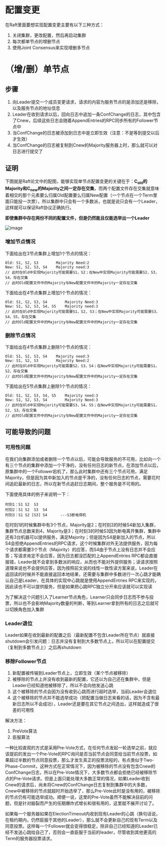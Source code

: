 # 配置变更
在Raft里面要想实现配置变更主要有以下三种方式：
1. 关闭集群，更改配置，然后再启动集群
2. 每次都单节点的增删节点
3. 使用Joint Consensus来实现增删多节点

# （增/删）单节点
## 步骤
1. 向Leader提交一个成员变更请求，请求的内容为服务节点的是添加还是移除，以及服务节点的地址信息
2. Leader在收到请求以后，回向日志中追加一条ConfChange的日志，其中包含了Cnew，后续这些日志会随着AppendEntries的RPC同步所有的Follower节点中
3. 当ConfChange的日志被添加到日志中是立即生效（注意：不是等到提交以后才生效）
4. 当ConfChange的日志被复制到Cnew的Majority服务器上时，那么就可以对日志进行提交了

## 证明
下图就是Raft论文中的配图，能够实现单节点配置变更的关键在于：**C<sub>old</sub>的Majority和C<sub>new</sub>的Majority之间一定存在交集**，而两个配置文件存在交集就意味着相交的那个元素要么归属Old配置要么归属New配置（一个节点在一个Term里面只能投一次票），所以集群中只会有一个多数派，也就是说只会有一个Leader，这样就可以保证Raft协议正确执行。

**即使集群中存在两份不同的配置文件，但是仍然能且仅能选举出一个Leader**

![image](https://user-images.githubusercontent.com/56379080/184103573-d5a36e03-55c6-4366-adfa-9032739fda05.png)

### 增加节点情况
下面给出在3节点集群上增加1个节点的情况：
```
Old: S1, S2, S3        Majority Need:2
New: S1, S2, S3, S4    Majority need:3
// 此时在Old中实现Majority可能需要S1，S2；在New中实现Majority可能需要S2，S3，S4，存在交集
// 此时Old配置文件中的Majority与New配置文件中的Majority一定存在交集
```

下面给出在4节点集群上增加1个节点的情况：
```
Old: S1, S2, S3, S4        Majority Need:3
New: S1, S2, S3, S4, S5    Majority need:3
// 此时在Old中实现Majority可能需要S1，S2, S3；在New中实现Majority可能需要S3，S4，S5，存在交集
// 此时Old配置文件中的Majority与New配置文件中的Majority一定存在交集
```

### 删除节点情况
下面给出在4节点集群上删除1个节点的情况：
```
Old: S1, S2, S3, S4    Majority need:3
New: S1, S2, S3        Majority Need:2
// 此时在Old中实现Majority可能需要S2，S3，S4；在New中实现Majority可能需要S1，S2，存在交集
// 此时Old配置文件中的Majority与New配置文件中的Majority一定存在交集
```

下面给出在5节点集群上删除1个节点的情况：
```
Old: S1, S2, S3, S4, S5    Majority need:3
New: S1, S2, S3, S4        Majority Need:3
// 此时在Old中实现Majority可能需要S3，S4，S5；在New中实现Majority可能需要S1，S2, S3，存在交集
// 此时Old配置文件中的Majority与New配置文件中的Majority一定存在交集
```

## 可能导致的问题
### 可用性问题
在我们向集群添加或者删除一个节点以后，可能会导致服务的不可用，比如向一个有三个节点的集群中添加一个干净的，没有任何日志的新节点，在添加节点以后，原集群中的一个Follower宕机了，那么此时集群中还有三个节点可用，满足Majority，但是因为其中新加入的节点是干净的，没有任何日志的节点，需要花时间追赶最新的日志，所以在新节点追赶日志期间，整个服务是不可用的。

下面使用具体的例子来说明一下：
```
时刻1：S1 S2  S3
时刻2：S1 S2  S3  S4
时刻3：S1 S2 [S3] S4      ---S3断电停机

```

在时刻1的时候集群中有3个节点，Majority是2；在时刻2的时候S4新加入集群，集群节点总数来到4，Majority是3；在时刻3的时候S3因为断电离开集群，集群中还有3台机器可以提供服务，满足Majority；但是因为S4是新加入的节点，所以S4会拒绝AppendEntries的RPC请求，这个时候集群对外无法提供服务，因为每个请求都需要3个节点（Majority）的应答，而S4由于节点上没有日志并不会应答；写请求肯定不会应答，因为日志都没匹配的上AppendEntries RPC都会直接报错，Leader就不会拿到多数派的响应，从而也不能对外提供服务；读请求按照道理来说也不会提供应答，因为按照前文说的线性一致性读方案来说，Leader在返回读的时候并不能直接返回本地结果，还需要与集群中多数进行一次心跳才能确认自己是Leader，在具体的实现中心跳就是使用AppendEntries RPC来实现的，因此读也不可以提供服务，但是如果把心跳RPC独立分开来应该就可以实现读

为了解决这个问题引入了Learner节点角色，Learner只会同步日志而不参与投票，所以也不会影响Majority数量的判断，等到Learner拿到所有的日志之后就可以切换角色加入集群

### Leader退位
Leader如果在收到最新的配置之后（最新配置不包含Leader所在节点）就直接shutdown会引发问题：日志并没有复制到大多数节点上，所以可以在配置提交（复制到多数节点上）之后再shutdown

### 移除Follower节点
1. 新配置被传输到Leader节点上，立即生效（某个节点被移除）
2. 被移除的节点上并没有收到最新的配置，它还以为自己还在集群中，但是Leader已经知道他被移除了，所以不会向他发送心跳
3. 这个被移除的节点会因为没有收到心跳而进行超时选举，当前Leader会退位
4. 这个被移除的节点并不能选举成功（把配置当做日志来看的话，因为不含有最新日志所以不会成功），Leader还是要在其它节点之间选出，这样就造成了很差的可用性

解决方法：
1. PreVote算法
2. 臣服算法

一种比较直观的方式是采用Pre-Vote方式，在任何节点发起一轮选举之前，就应该提前的发出一个Pre-Vote的RPC询问是否当前节点会同意给当前节点投票，如果超过半数的节点同意投票，那么才发生真正的投票流程的，有点类似于Two-Phase-Commit，这种方式在正常情况下，因为被移除的节点没有包含Cnew的ConfChange日志，所以在Pre-Vote情况下，大多数节点都会拒绝已经被移除节点的Pre-Vote请求。但是上面只能处理大多数正常的情况，如果Leader收到Cnew的请求后，尚未将Cnew的ConfChange日志复制到集群中的大多数，Cnew中被移除的节点就超时开始选举了，那么Pre-Vote此时是没有用的，被移除的节点仍有可能选举成功。顺便一说，这里的Pre-Vote虽然不能解决目前的问题，但是针对脑裂而产生的任期爆炸式增长和很有用的，这里就不展开讨论了。

如果每一个服务器如果在ElectionTimeout内收到现有Leader的心跳（换句话说，在租约期内，仍然臣服于其他的Leader），那么就不会更新自己的现有Term以及同意投票。这样每一个Follower就会变得很稳定，除非自己已经知道的Leader已经不发送心跳给自己了，否则会一直臣服于当前的leader，尽管收到其他更高的Term的服务器投票请求。





